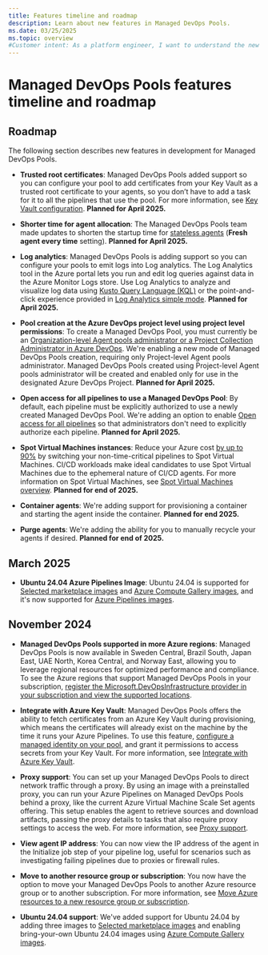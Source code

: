 ```yaml
---
title: Features timeline and roadmap
description: Learn about new features in Managed DevOps Pools.
ms.date: 03/25/2025
ms.topic: overview
#Customer intent: As a platform engineer, I want to understand the new features in Managed DevOps Pools.
---
```


# Managed DevOps Pools features timeline and roadmap

## Roadmap

The following section describes new features in development for Managed DevOps Pools.

* **Trusted root certificates**: Managed DevOps Pools added support so you can configure your pool to add certificates from your Key Vault as a trusted root certificate to your agents, so you don’t have to add a task for it to all the pipelines that use the pool. For more information, see [Key Vault configuration](./configure-security.md#key-vault-configuration). **Planned for April 2025.**

* **Shorter time for agent allocation**: The Managed DevOps Pools team made updates to shorten the startup time for [stateless agents](./configure-scaling.md#stateless-pools) (**Fresh agent every time** setting). **Planned for April 2025.**

* **Log analytics**: Managed DevOps Pools is adding support so you can configure your pools to emit logs into Log analytics. The Log Analytics tool in the Azure portal lets you run and edit log queries against data in the Azure Monitor Logs store. Use Log Analytics to analyze and visualize log data using [Kusto Query Language (KQL)](/azure/azure-monitor/logs/get-started-queries) or the point-and-click experience provided in [Log Analytics simple mode](/azure/azure-monitor/logs/log-analytics-simple-mode). **Planned for April 2025.**

* **Pool creation at the Azure DevOps project level using project level permissions**: To create a Managed DevOps Pool, you must currently be an [Organization-level Agent pools administrator or a Project Collection Administrator in Azure DevOps](./prerequisites.md#verify-azure-devops-permissions). We're enabling a new mode of Managed DevOps Pools creation, requiring only Project-level Agent pools administrator. Managed DevOps Pools created using Project-level Agent pools administrator will be created and enabled only for use in the designated Azure DevOps Project. **Planned for April 2025.**

* **Open access for all pipelines to use a Managed DevOps Pool**: By default, each pipeline must be explicitly authorized to use a newly created Managed DevOps Pool. We're adding an option to enable [Open access for all pipelines](/azure/devops/pipelines/agents/pools-queues#pipeline-permissions) so that administrators don't need to explicitly authorize each pipeline. **Planned for April 2025.**

* **Spot Virtual Machines instances**: Reduce your Azure cost [by up to 90%](/azure/architecture/guide/spot/spot-eviction#understand-spot-vm-pricing) by switching your non-time-critical pipelines to Spot Virtual Machines. CI/CD workloads make ideal candidates to use Spot Virtual Machines due to the ephemeral nature of CI/CD agents. For more information on Spot Virtual Machines, see [Spot Virtual Machines overview](https://azure.microsoft.com/products/virtual-machines/spot). **Planned for end of 2025.**

* **Container agents**: We're adding support for provisioning a container and starting the agent inside the container. **Planned for end 2025.**

* **Purge agents**: We're adding the ability for you to manually recycle your agents if desired. **Planned for end of 2025.**

## March 2025

* **Ubuntu 24.04 Azure Pipelines Image**: Ubuntu 24.04 is supported for [Selected marketplace images](./configure-images.md#selected-marketplace-images) and [Azure Compute Gallery images](./configure-images.md#azure-compute-gallery-images), and it's now supported for [Azure Pipelines images](./configure-images.md#azure-pipelines-images).

## November 2024

* **Managed DevOps Pools supported in more Azure regions**: Managed DevOps Pools is now available in Sweden Central, Brazil South, Japan East, UAE North, Korea Central, and Norway East, allowing you to leverage regional resources for optimized performance and compliance. To see the Azure regions that support Managed DevOps Pools in your subscription, [register the Microsoft.DevOpsInfrastructure provider in your subscription and view the supported locations](prerequisites.md#register-the-managed-devops-pools-resource-provider-in-your-azure-subscription).

* **Integrate with Azure Key Vault**: Managed DevOps Pools offers the ability to fetch certificates from an Azure Key Vault during provisioning, which means the certificates will already exist on the machine by the time it runs your Azure Pipelines. To use this feature, [configure a managed identity on your pool](./configure-identity.md), and grant it permissions to access secrets from your Key Vault. For more information, see [Integrate with Azure Key Vault](./configure-security.md#key-vault-configuration).

* **Proxy support**: You can set up your Managed DevOps Pools to direct network traffic through a proxy. By using an image with a preinstalled proxy, you can run your Azure Pipelines on Managed DevOps Pools behind a proxy, like the current Azure Virtual Machine Scale Set agents offering. This setup enables the agent to retrieve sources and download artifacts, passing the proxy details to tasks that also require proxy settings to access the web. For more information, see [Proxy support](./configure-networking.md#configure-the-azure-devops-agent-to-run-behind-a-proxy).

* **View agent IP address**: You can now view the IP address of the agent in the Initialize job step of your pipeline log, useful for scenarios such as investigating failing pipelines due to proxies or firewall rules.

* **Move to another resource group or subscription**: You now have the option to move your Managed DevOps Pools to another Azure resource group or to another subscription. For more information, see [Move Azure resources to a new resource group or subscription](/azure/azure-resource-manager/management/move-resource-group-and-subscription).

* **Ubuntu 24.04 support**: We've added support for Ubuntu 24.04 by adding three images to [Selected marketplace images](./configure-images.md#selected-marketplace-images) and enabling bring-your-own Ubuntu 24.04 images using [Azure Compute Gallery images](./configure-images.md#azure-compute-gallery-images). 

